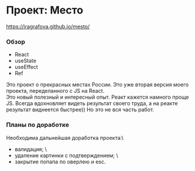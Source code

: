# Проект: Место

https://iragrafova.github.io/mesto/

### Обзор
* React
* useState
* useEffect
* Ref

Это проект о прекрасных местах России. Это уже вторая версия моего проекта, переделанного с JS на React. \
Это новый полезный и интересный опыт. Реакт кажется намного проще JS. Всегда вдохновляет видеть результат своего труда, а на реакте результат виднеется быстрее))
Но это не вся часть работ.

### Планы по доработке
Необходима дальнейшая доработка проекта:\
- валидация; \
- удаление картинки с подтверждением; \
- закрытие попапа по оверлею и esc.
